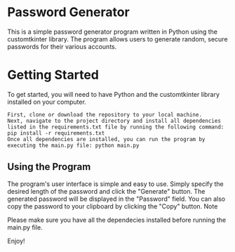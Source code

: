 # Password Generator

This is a simple password generator program written in Python using the customtkinter library. The program allows users to generate random, secure passwords for their various accounts.

# Getting Started

To get started, you will need to have Python and the customtkinter library installed on your computer.

    First, clone or download the repository to your local machine.
    Next, navigate to the project directory and install all dependencies listed in the requirements.txt file by running the following command: pip install -r requirements.txt
    Once all dependencies are installed, you can run the program by executing the main.py file: python main.py

## Using the Program

The program's user interface is simple and easy to use. Simply specify the desired length of the password and click the "Generate" button. The generated password will be displayed in the "Password" field. You can also copy the password to your clipboard by clicking the "Copy" button.
Note

Please make sure you have all the dependecies installed before running the main.py file.

Enjoy!
